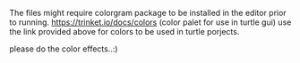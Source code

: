 The files might require colorgram package to be installed in the editor prior to running. 
https://trinket.io/docs/colors (color palet for use in turtle gui)
use the link provided above for colors to be used in turtle porjects.

please do the color effects..:)
